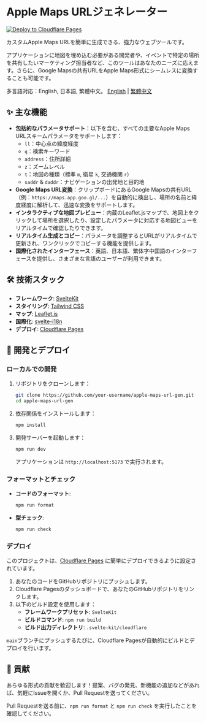 # Apple Maps URLジェネレーター

[![Deploy to Cloudflare Pages](https://static.cloudflareinsights.com/pages/v1/button.svg)](https://developers.cloudflare.com/pages/get-started/)

カスタムApple Maps URLを簡単に生成できる、強力なウェブツールです。

アプリケーションに地図を埋め込む必要がある開発者や、イベントで特定の場所を共有したいマーケティング担当者など、このツールはあなたのニーズに応えます。さらに、Google Mapsの共有URLをApple Maps形式にシームレスに変換することも可能です。

多言語対応：English, 日本語, 繁體中文。
[English](README.md) | [繁體中文](README.zh-TW.md)

<!-- GIFデモやスクリーンショットをここに挿入してツールの動作を示します -->
<!-- ![Demo GIF](path/to/your/demo.gif) -->

## ✨ 主な機能

- **包括的なパラメータサポート**：以下を含む、すべての主要なApple Maps URLスキームパラメータをサポートします：
  - `ll`：中心点の緯度経度
  - `q`：検索キーワード
  - `address`：住所詳細
  - `z`：ズームレベル
  - `t`：地図の種類（標準 `m`, 衛星 `k`, 交通機関 `r`）
  - `saddr` & `daddr`：ナビゲーションの出発地と目的地
- **Google Maps URL変換**：クリップボードにあるGoogle Mapsの共有URL（例：`https://maps.app.goo.gl/...`）を自動的に検出し、場所の名前と緯度経度に解析して、迅速な変換をサポートします。
- **インタラクティブな地図プレビュー**：内蔵のLeaflet.jsマップで、地図上をクリックして場所を選択したり、設定したパラメータに対応する地図ビューをリアルタイムで確認したりできます。
- **リアルタイム生成とコピー**：パラメータを調整するとURLがリアルタイムで更新され、ワンクリックでコピーする機能を提供します。
- **国際化されたインターフェース**：英語、日本語、繁体字中国語のインターフェースを提供し、さまざまな言語のユーザーが利用できます。

## 🛠️ 技術スタック

- **フレームワーク**: [SvelteKit](https://kit.svelte.dev/)
- **スタイリング**: [Tailwind CSS](https://tailwindcss.com/)
- **マップ**: [Leaflet.js](https://leafletjs.com/)
- **国際化**: [svelte-i18n](https://github.com/cibernox/svelte-i18n)
- **デプロイ**: [Cloudflare Pages](https://pages.cloudflare.com/)

## 🚀 開発とデプロイ

### ローカルでの開発

1. リポジトリをクローンします：

   ```bash
   git clone https://github.com/your-username/apple-maps-url-gen.git
   cd apple-maps-url-gen
   ```

2. 依存関係をインストールします：

   ```bash
   npm install
   ```

3. 開発サーバーを起動します：

   ```bash
   npm run dev
   ```

   アプリケーションは `http://localhost:5173` で実行されます。

### フォーマットとチェック

- **コードのフォーマット**:

  ```bash
  npm run format
  ```

- **型チェック**:

  ```bash
  npm run check
  ```

### デプロイ

このプロジェクトは、[Cloudflare Pages](https://pages.cloudflare.com/) に簡単にデプロイできるように設定されています。

1. あなたのコードをGitHubリポジトリにプッシュします。
2. Cloudflare Pagesのダッシュボードで、あなたのGitHubリポジトリをリンクします。
3. 以下のビルド設定を使用します：
   - **フレームワークプリセット**: `SvelteKit`
   - **ビルドコマンド**: `npm run build`
   - **ビルド出力ディレクトリ**: `.svelte-kit/cloudflare`

`main`ブランチにプッシュするたびに、Cloudflare Pagesが自動的にビルドとデプロイを行います。

## 🤝 貢献

あらゆる形式の貢献を歓迎します！提案、バグの発見、新機能の追加などがあれば、気軽にIssueを開くか、Pull Requestを送ってください。

Pull Requestを送る前に、`npm run format` と `npm run check` を実行したことを確認してください。
